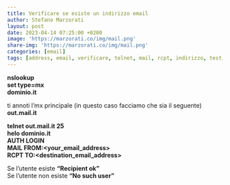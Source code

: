 ```yaml
---
title: Verificare se esiste un indirizzo email
author: Stefano Marzorati
layout: post
date: 2023-04-14 07:25:00 +0200
image: 'https://marzorati.co/img/mail.png'
share-img: 'https://marzorati.co/img/mail.png'
categories: [email]
tags: [address, email, verificare, telnet, mail, rcpt, indirizzo, test, recipient, user]
---
```

**nslookup**  
**set type=mx**  
**dominio.it**

ti annoti l&#8217;mx principale (in questo caso facciamo che sia il seguente)  
**out.mail.it**

**telnet out.mail.it 25**  
**helo dominio.it**   
**AUTH LOGIN**   
**MAIL FROM:<your_email_address>**  
**RCPT TO:<destination_email_address>**

Se l&#8217;utente esiste **&#8220;Recipient ok&#8221;**  
Se l&#8217;utente non esiste **&#8220;No such user&#8221;**